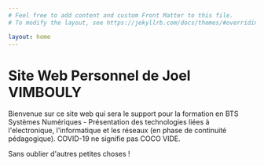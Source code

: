 ```yaml
---
# Feel free to add content and custom Front Matter to this file.
# To modify the layout, see https://jekyllrb.com/docs/themes/#overriding-theme-defaults

layout: home
---
```

<h1>Site Web Personnel de Joel VIMBOULY</h1>

Bienvenue sur ce site web qui sera le support pour la formation en BTS Systèmes Numériques - Présentation des technologies liées à l'electronique, l'informatique et les réseaux (en phase de continuité pédagogique).
COVID-19 ne signifie pas COCO VIDE.

Sans oublier d'autres petites choses !